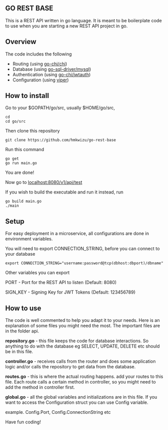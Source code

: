## GO REST BASE
This is a REST API written in go language. It is meant to be boilerplate code to use when you are starting a new REST API project in go.

## Overview

The code includes the following

* Routing (using [go-chi/chi](https://github.com/go-chi/chi))
* Database (using [go-sql-driver/mysql](https://github.com/go-sql-driver/mysql))
* Authentication (using [go-chi/jwtauth](https://github.com/go-chi/jwtauth))
* Configuration (using [viper](https://github.com/spf13/viper))

## How to install
Go to your $GOPATH/go/src, usually $HOME/go/src,

```
cd
cd go/src
```

Then clone this repository

```
git clone https://github.com/hmkwizu/go-rest-base
```

Run this command

```
go get
go run main.go
```
You are done!

Now go to [localhost:8080/v1/api/test](localhost:8080/v1/api/test)

If you wish to build the executable and run it instead, run

```
go build main.go 
./main
```
## Setup
For easy deployment in a microservice, all configurations are done in environment variables.

You will need to export CONNECTION_STRING, before you can connect to your database

```
export CONNECTION_STRING="username:password@tcp(dbhost:dbport)/dbname"
```

Other variables you can export

PORT - Port for the REST API to listen (Default: 8080)

SIGN_KEY - Signing Key for JWT Tokens (Default: 123456789)

## How to use
The code is well commented to help you adapt it to your needs. Here is an explanation of some files you might need the most. The important files are in the folder api.

**repository.go** - this file keeps the code for database interactions. So anything to do with the database eg SELECT, UPDATE, DELETE etc should be in this file.

**controller.go** - receives calls from the router and does some application logic and/or calls the repository to get data from the database.

**routes.go** - this is where the actual routing happens. add your routes to this file. Each route calls a certain method in controller, so you might need to add the method in controller first.

**global.go** - all the global variables and initializations are in this file. If you want to access the Configuration struct you can use Config variable. 

example. Config.Port, Config.ConnectionString etc

Have fun coding!